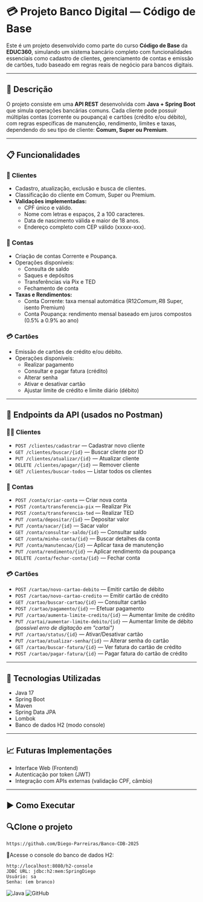 # 💳 Projeto Banco Digital — Código de Base

Este é um projeto desenvolvido como parte do curso **Código de Base** da **EDUC360**, simulando um sistema bancário completo com funcionalidades essenciais como cadastro de clientes, gerenciamento de contas e emissão de cartões, tudo baseado em regras reais de negócio para bancos digitais.

---

## 📌 Descrição

O projeto consiste em uma **API REST** desenvolvida com **Java + Spring Boot** que simula operações bancárias comuns. Cada cliente pode possuir múltiplas contas (corrente ou poupança) e cartões (crédito e/ou débito), com regras específicas de manutenção, rendimento, limites e taxas, dependendo do seu tipo de cliente: **Comum, Super ou Premium**.

---

## 📋 Funcionalidades

### 👥 Clientes
- Cadastro, atualização, exclusão e busca de clientes.
- Classificação do cliente em Comum, Super ou Premium.
- **Validações implementadas:**
  - CPF único e válido.
  - Nome com letras e espaços, 2 a 100 caracteres.
  - Data de nascimento válida e maior de 18 anos.
  - Endereço completo com CEP válido (xxxxx-xxx).

### 🏦 Contas
- Criação de contas Corrente e Poupança.
- Operações disponíveis:
  - Consulta de saldo
  - Saques e depósitos
  - Transferências via Pix e TED
  - Fechamento de conta
- **Taxas e Rendimentos:**
  - Conta Corrente: taxa mensal automática (R$12 Comum, R$8 Super, isento Premium)
  - Conta Poupança: rendimento mensal baseado em juros compostos (0.5% a 0.9% ao ano)

### 💳 Cartões
- Emissão de cartões de crédito e/ou débito.
- Operações disponíveis:
  - Realizar pagamento
  - Consultar e pagar fatura (crédito)
  - Alterar senha
  - Ativar e desativar cartão
  - Ajustar limite de crédito e limite diário (débito)

---

## 🔗 Endpoints da API (usados no Postman)

### 🧑‍💼 Clientes
- `POST /clientes/cadastrar` — Cadastrar novo cliente
- `GET /clientes/buscar/{id}` — Buscar cliente por ID
- `PUT /clientes/atualizar/{id}` — Atualizar cliente
- `DELETE /clientes/apagar/{id}` — Remover cliente
- `GET /clientes/buscar-todos` — Listar todos os clientes

### 💼 Contas
- `POST /conta/criar-conta` — Criar nova conta
- `POST /conta/transferencia-pix` — Realizar Pix
- `POST /conta/transferencia-ted` — Realizar TED
- `PUT /conta/depositar/{id}` — Depositar valor
- `PUT /conta/sacar/{id}` — Sacar valor
- `GET /conta/consultar-saldo/{id}` — Consultar saldo
- `GET /conta/minha-conta/{id}` — Buscar detalhes da conta
- `PUT /conta/manutencao/{id}` — Aplicar taxa de manutenção
- `PUT /conta/rendimento/{id}` — Aplicar rendimento da poupança
- `DELETE /conta/fechar-conta/{id}` — Fechar conta

### 💳 Cartões
- `POST /cartao/novo-cartao-debito` — Emitir cartão de débito
- `POST /cartao/novo-cartao-credito` — Emitir cartão de crédito
- `GET /cartao/buscar-cartao/{id}` — Consultar cartão
- `POST /cartao/pagamento/{id}` — Efetuar pagamento
- `PUT /cartao/aumenta-limite-credito/{id}` — Aumentar limite de crédito
- `PUT /cartai/aumentar-limite-debito/{id}` — Aumentar limite de débito *(possível erro de digitação em "cartai")*
- `PUT /cartao/status/{id}` — Ativar/Desativar cartão
- `PUT /cartao/atualizar-senha/{id}` — Alterar senha do cartão
- `GET /cartao/buscar-fatura/{id}` — Ver fatura do cartão de crédito
- `POST /cartao/pagar-fatura/{id}` — Pagar fatura do cartão de crédito

---

## 🧰 Tecnologias Utilizadas

- Java 17
- Spring Boot
- Maven
- Spring Data JPA
- Lombok
- Banco de dados H2 (modo console)

---

## 📈 Futuras Implementações

- Interface Web (Frontend)
- Autenticação por token (JWT)
- Integração com APIs externas (validação CPF, câmbio)

---

## ▶️ Como Executar


## 🔍Clone o projeto
    https://github.com/Diego-Parreiras/Banco-CDB-2025


📌Acesse o console do banco de dados H2:
```
http://localhost:8080/h2-console
JDBC URL: jdbc:h2:mem:SpringDiego
Usuário: sa
Senha: (em branco)
```
![Java](https://img.shields.io/badge/java-%23ED8B00.svg?style=for-the-badge&logo=openjdk&logoColor=white) ![GitHub](https://img.shields.io/badge/github-%23121011.svg?style=for-the-badge&logo=github&logoColor=white)